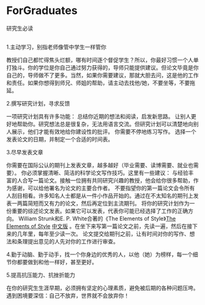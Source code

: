 # ForGraduates
研究生必读
##
1.主动学习，别指老师像管中学生一样管你

教授们自己都忙得焦头烂额，哪有时间逐个督促学生？所以，你最好习惯一个人单打独斗。你的学位是你自己通过努力获得的，导师只能提供建议。但论文毕竟是你自己的，导师做不了更多。当然，如果你需要建议，那就大胆去问，这是他的工作和责任。如果你想得到师兄、师姐的帮助，请主动去找他/她，不要坐等，不要拖延。

2.撰写研究计划，寻求反馈

一项研究计划具有许多功能：
总结你近期的想法和阅读，启发新思路。
让别人更好地帮助你。研究想法总是很复杂，无法用语言交流。但研究计划可以清楚地向别人展示，他们才能有效地给你建设性的批评。
你需要不停地练习写作。
选择一个发表论文的日期，并制定一个合适的时间表。

3.尽早发表文章

你需要在国际公认的期刊上发表文章，越多越好（毕业需要、读博需要、就业也需要）。
你必须掌握清晰、简洁的科学论文写作技巧。这里有一些建议：
与经验丰富的人合写一篇论文。接触一位拥有共同研究兴趣的教授，他会给你很多帮助，作为感谢，可以给他署名为论文的主要合作者。
不要指望你的第一篇论文会令所有人刮目相看。许多知名人士都是从一件小作品开始的。通过在不太知名的期刊上发表一两篇简短而又有力的论文，然后再定位到主流期刊。
将你的研究计划作为一份重要的综述论文发表。如果它可以发表，代表你可能已经选择了工作的正确方向。
William Strunk和E. P. White合著的《The Elements of Style》[The Elements of Style](https://github.com/cxcygzs/ForGraduates/files/10047150/The.Elements.of.Style.4rd.Edition1992.pdf) [中文版](https://www.dedao.cn/ebook/detail?id=A1De6QkaNRMlK5yxrdmnEBXY97ZL23nGKvwo6zvGDekj1QgA84VbpqJOPLgxEJlY)
。在坐下来写第一篇论文之前，先读一遍，然后在接下来的几年里，每年至少读一次。
论文提交给期刊之前，让有时间对你的写作、想法和条理提出意见的人先对你的工作进行审查。

4.勤于动脑、勤于动手，找一个你身边的优秀的人，以他（她）为榜样，每一个细节你都要做到和他一样好，甚至更好。



5.提高抗压能力、抗挫折能力

在你的研究生生涯早期，必须拥有坚定的心理素质，避免被后期的各种问题压垮。遇到困境要深信：自己不放弃，世界就不会放弃你！



